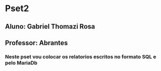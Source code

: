 # Pset2
## Aluno: Gabriel Thomazi Rosa
## Professor: Abrantes

### Neste pset vou colocar os relatorios escritos no formato SQL e pelo MariaDb
